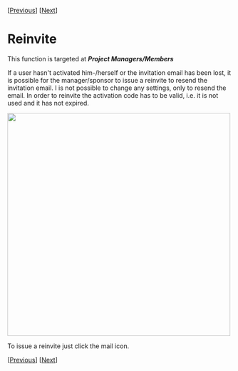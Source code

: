 [[Previous](ActivateUser.md)] [[Next](InstallationAndConfiguration.md)]

# Reinvite #

This function is targeted at **_Project Managers/Members_**

If a user hasn't activated him-/herself or the invitation email has been lost, it is possible for the manager/sponsor to issue a reinvite to resend the invitation email. I is not possible to change any settings, only to resend the email. In order to reinvite the activation code has to be valid, i.e. it is not used and it has not expired.

<img src='http://oppna-program-account-activation.googlecode.com/svn/wiki/Reinvite1.png' width='500' />

To issue a reinvite just click the mail icon.

[[Previous](ActivateUser.md)] [[Next](InstallationAndConfiguration.md)]